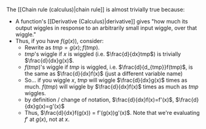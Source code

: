 The [[Chain rule (calculus)|chain rule]] is almost trivially true because:

- A function's [[Derivative (Calculus)|derivative]] gives "how much its output wiggles in response to an arbitrarily small input wiggle, over that wiggle."
- Thus, if you have $f(g(x))$, consider:
	- Rewrite as $tmp = g(x); f(tmp)$. 
	- $tmp$'s wiggle if $x$ is wiggled (i.e. $\frac{d}{dx}tmp$) is trivially $\frac{d}{dx}g(x)$. 
	- $f(tmp$)'s wiggle if $tmp$ is wiggled, i.e. $\frac{d}{d_{tmp}}f(tmp)$, is the same as $\frac{d}{dx}f(x)$ (just a different variable name)
	- So... if you wiggle $x$, $tmp$ will wiggle $\frac{d}{dx}g(x)$ times as much. $f(tmp)$ will wiggle by $\frac{d}{dx}f(x)$ times as much as $tmp$ wiggles.
	- by definition / change of notation, $\frac{d}{dx}f(x)=f'(x)$, $\frac{d}{dx}g(x)=g'(x)$
	- Thus, $\frac{d}{dx}f(g(x)) = f'(g(x))g'(x)$. Note that we're evaluating $f'$ at $g(x)$, not at $x$.